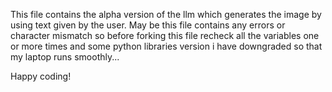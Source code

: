 This file contains the alpha version of the llm which generates the image by using text given by the user. May be this file contains any errors or character mismatch so before
forking this file recheck all the variables one or more times and some python libraries version i have downgraded so that my laptop runs smoothly...

Happy coding!